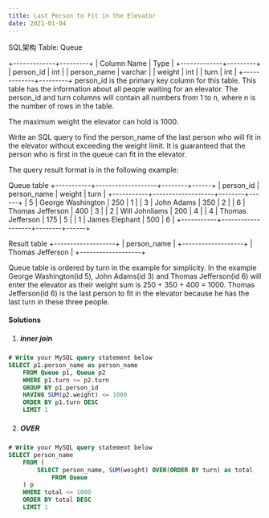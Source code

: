 ```yaml
---
title: Last Person to Fit in the Elevator
date: 2021-01-04
---
```

SQL架构
Table: Queue

+-------------+---------+
| Column Name | Type    |
+-------------+---------+
| person_id   | int     |
| person_name | varchar |
| weight      | int     |
| turn        | int     |
+-------------+---------+
person_id is the primary key column for this table.
This table has the information about all people waiting for an elevator.
The person_id and turn columns will contain all numbers from 1 to n, where n is the number of rows in the table.
 

The maximum weight the elevator can hold is 1000.

Write an SQL query to find the person_name of the last person who will fit in the elevator without exceeding the weight limit. It is guaranteed that the person who is first in the queue can fit in the elevator.

The query result format is in the following example:

Queue table
+-----------+-------------------+--------+------+
| person_id | person_name       | weight | turn |
+-----------+-------------------+--------+------+
| 5         | George Washington | 250    | 1    |
| 3         | John Adams        | 350    | 2    |
| 6         | Thomas Jefferson  | 400    | 3    |
| 2         | Will Johnliams    | 200    | 4    |
| 4         | Thomas Jefferson  | 175    | 5    |
| 1         | James Elephant    | 500    | 6    |
+-----------+-------------------+--------+------+

Result table
+-------------------+
| person_name       |
+-------------------+
| Thomas Jefferson  |
+-------------------+

Queue table is ordered by turn in the example for simplicity.
In the example George Washington(id 5), John Adams(id 3) and Thomas Jefferson(id 6) will enter the elevator as their weight sum is 250 + 350 + 400 = 1000.
Thomas Jefferson(id 6) is the last person to fit in the elevator because he has the last turn in these three people.

#### Solutions

1. ##### inner join

```sql
# Write your MySQL query statement below
SELECT p1.person_name as person_name
    FROM Queue p1, Queue p2
    WHERE p1.turn >= p2.turn
    GROUP BY p1.person_id
    HAVING SUM(p2.weight) <= 1000
    ORDER BY p1.turn DESC
    LIMIT 1
```

2. ##### OVER

```sql
# Write your MySQL query statement below
SELECT person_name
    FROM (
        SELECT person_name, SUM(weight) OVER(ORDER BY turn) as total
            FROM Queue
    ) p
    WHERE total <= 1000
    ORDER BY total DESC
    LIMIT 1
```